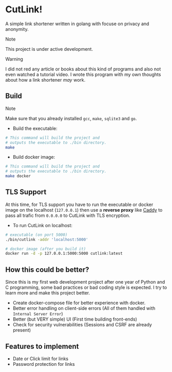 # CutLink!

A simple link shortener written in golang with focuse on privacy and anonymity.

> [!NOTE]
> This project is under active development.


> [!WARNING]
> I did not red any article or books about this kind of programs and also not even watched a tutorial video. I wrote this program with my own thoughts about how a link shortener _may_ work.


## Build

> [!NOTE]
> Make sure that you already installed `gcc`, `make`, `sqlite3` and `go`.

- Build the executable:
```bash
# This command will build the project and
# outputs the executable to ./bin directory.
make
```

- Build docker image:
```bash
# This command will build the project and
# outputs the executable to ./bin directory.
make docker
```


## TLS Support

At this time, for TLS support you have to run the executable or docker image on the localhost (`127.0.0.1`) then use a
**reverse proxy** like [Caddy](https://caddyserver.com/) to pass all trafic from `0.0.0.0` to CutLink with TLS encryption.

- To run CutLink on localhost:
```bash
# executable (on port 5000)
./bin/cutlink -addr 'localhost:5000'

# docker image (after you build it)
docker run -d -p 127.0.0.1:5000:5000 cutlink:latest
```


## How this could be better?

Since this is my first web development project after one year of Python and C programming, some bad practices or bad coding style
is expected. I try to learn more and make this project better.

- Create docker-compose file for better experience with docker.
- Better error handling on client-side errors (All of them handled with `Internal Server Error`)
- Better (but VERY simple) UI (First time building front-ends)
- Check for security vulnerabilities (Sessions and CSRF are already present)


## Features to implement

- Date or Click limit for links
- Password protection for links
